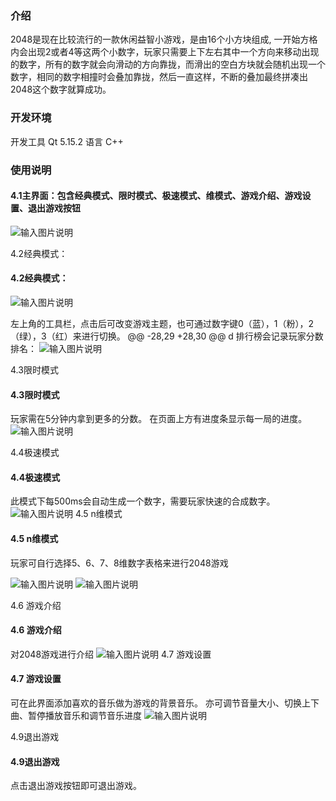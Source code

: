 ### 介绍
2048是现在比较流行的一款休闲益智小游戏，是由16个小方块组成, 一开始方格内会出现2或者4等这两个小数字，玩家只需要上下左右其中一个方向来移动出现的数字，所有的数字就会向滑动的方向靠拢，而滑出的空白方块就会随机出现一个数字，相同的数字相撞时会叠加靠拢，然后一直这样，不断的叠加最终拼凑出2048这个数字就算成功。

### 开发环境
开发工具	Qt 5.15.2
语言	C++

### 使用说明


#### 4.1主界面：包含经典模式、限时模式、极速模式、维模式、游戏介绍、游戏设置、退出游戏按钮
![输入图片说明](https://foruda.gitee.com/images/1694315038654285430/f0f5fdac_9829969.png "屏幕截图")
 
4.2经典模式：
#### 4.2经典模式：
![输入图片说明](https://foruda.gitee.com/images/1694315044379576100/e680a9f4_9829969.png "屏幕截图")
 
左上角的工具栏，点击后可改变游戏主题，也可通过数字键0（蓝），1（粉），2（绿），3（红）来进行切换。
@@ -28,29 +28,30 @@ d
排行榜会记录玩家分数排名：
 ![输入图片说明](https://foruda.gitee.com/images/1694315064413998770/b875f4ac_9829969.png "屏幕截图")

4.3限时模式
#### 4.3限时模式
玩家需在5分钟内拿到更多的分数。
在页面上方有进度条显示每一局的进度。
![输入图片说明](https://foruda.gitee.com/images/1694315069933825963/dedbe4d8_9829969.png "屏幕截图")
 
4.4极速模式
#### 4.4极速模式
此模式下每500ms会自动生成一个数字，需要玩家快速的合成数字。
 ![输入图片说明](https://foruda.gitee.com/images/1694315075858120061/02394b85_9829969.png "屏幕截图")
4.5 n维模式
#### 4.5 n维模式
玩家可自行选择5、6、7、8维数字表格来进行2048游戏
 
 ![输入图片说明](https://foruda.gitee.com/images/1694315081947937488/6ef6a501_9829969.png "屏幕截图")
 ![输入图片说明](https://foruda.gitee.com/images/1694315089169413174/4d3429ee_9829969.png "屏幕截图")
 
4.6 游戏介绍
#### 4.6 游戏介绍
对2048游戏进行介绍
 ![输入图片说明](https://foruda.gitee.com/images/1694315124705878896/0d764d7d_9829969.png "屏幕截图")
4.7 游戏设置

#### 4.7 游戏设置
可在此界面添加喜欢的音乐做为游戏的背景音乐。
亦可调节音量大小、切换上下曲、暂停播放音乐和调节音乐进度
![输入图片说明](https://foruda.gitee.com/images/1694315130429001911/84967aa1_9829969.png "屏幕截图")
 
4.9退出游戏
#### 4.9退出游戏
点击退出游戏按钮即可退出游戏。
